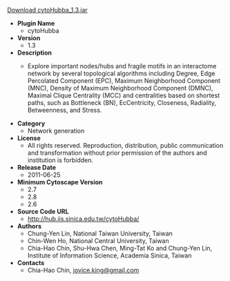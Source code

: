 <a href="cytoHubba_1.3.jar">Download cytoHubba_1.3.jar</a>

* __Plugin Name__
  * cytoHubba
* __Version__
  * 1.3
* __Description__
  * <p>Explore important nodes/hubs and fragile motifs in an interactome network by several topological algorithms including Degree, Edge Percolated Component (EPC), Maximum Neighborhood Component (MNC), Density of Maximum Neighborhood Component (DMNC), Maximal Clique Centrality (MCC) and centralities based on shortest paths, such as Bottleneck (BN), EcCentricity, Closeness, Radiality, Betweenness, and Stress.</p>
* __Category__
  * Network generation
* __License__
  * All rights reserved. Reproduction, distribution, public communication and transformation without prior permission of the authors and institution is forbidden.
* __Release Date__
  * 2011-06-25
* __Minimum Cytoscape Version__
  * 2.7
  * 2.8
  * 2.6
* __Source Code URL__
  * http://hub.iis.sinica.edu.tw/cytoHubba/
* __Authors__
  *  Chung-Yen Lin,  National Taiwan University, Taiwan
  *  Chin-Wen Ho,  National Central University, Taiwan
  * Chia-Hao Chin, Shu-Hwa Chen, Ming-Tat Ko and Chung-Yen Lin,  Institute of Information Science, Academia Sinica, Taiwan
* __Contacts__
  * Chia-Hao Chin, jovice.king@gmail.com
